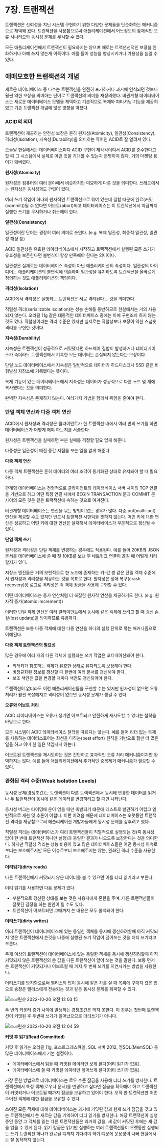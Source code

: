 # 7장. 트랜잭션

트랜잭션은 신뢰성을 지닌 시스템 구현하기 위한 다양한 문제들을 단순화하는 메커니즘으로 채택돼 왔다. 트랜잭션을 사용함으로써 애플리케이션에서 어느정도의 잠재적인 오류 시나리오와 동시성 문제를 무시할 수 있다.

모든 애플리케이션에서 트랜잭션이 필요하지는 않으며 때로는 트랙잰션적인 보장을 완화하거나 아예 쓰지 않는게 이득이다. 예를 들어 성능을 향상시키거나 가용성을 높일 수 있다.

## 애매모호한 트랜잭션의 개념

새로운 데이터베이스 중 다수는 트랜잭션을 완전히 포기하거나 과거에 인식되던 것보다 훨씬 약한 보장을 의미하는 단어로 트랜잭션의 의미를 재정의했다. 비관계형 데이터베이스는 새로운 데이터베이스 모델을 채택하고 기본적으로 복제와 파티셔닝 기능을 제공히였고 기존 트랜잭션 개념에 많은 영향을 미쳤다.

### ACID의 의미

트랜잭션이 제공하는 안전성 보장은 흔히 원자성(Atomicity), 일관성(Consistency), 격리성(Isolation), 지속성(Durability)을 의미하는 약어인 ACID로 잘 알려져 있다.

오늘날 현실에서는 데이터베이스마다 ACID 구현이 제각각이여서 ACID를 준수한다고 할 때 그 시스템에서 실제로 어떤 것을 기대할 수 있는지 분명하지 않다. 거의 마켓팅 용어가 돼버렸다.

**원자성(Atomicity)**

원자성은 컴퓨터의 여러 분야에서 비슷하지만 미묘하게 다른 것을 의미한다. 쓰레드에서는 원자성은 동시성과도 관련이 있다.

여러 쓰기 작업이 하나의 원자적인 트랜잭션으로 묶여 있는데 결함 때문에 완료(커밋(commit))될 수 없다면 어보트(abort)되고 데이터베이스는 이 트랜잭션에서 지금까지 실행한 쓰기를 무시하거나 취소해야 한다.

**일관성(Consistency)**

일관성이란 단어는 굉장히 여러 의미로 쓰인다. (e.g. 복제 일관성, 최종적 일관성, 일관성 해싱 등)

ACID 일관성은 유효한 데이터베이스에서 시작하고 트랙잭션에서 실행된 모든 쓰기가 유효성을 보존한다면 불변식이 항상 만족해야 한다는 의미이다. 

일관성은 실제로는 데이터베이스 속성이 아닌 애플리케이션의 속성이다. 일관성의 아이디어는 애플리케이션의 불변식에 의존하며 일관성을 유지하도록 트랜잭션을 올바르게 정의하는 것도 애플리케이션의 책임이다. 

**격리성(Isolation)**

ACID에서 격리성은 실행되는 트랜잭션은 서로 격리된다는 것을 의미한다.

직렬성 격리(serializable isolation)는 성능 손해를 동반하므로 현실에서는 거의 사용되지 않는다. 오라클 11g 같은 대중적인 데이터베이스 중에는 아예 구현조차 하지 않는 것도 있다. 직렬성이라는 격리 수준은 있지만 실제로는 직렬성보다 보장이 약한  스냅숏 격리를 구현한 것이다.

**지속성(Durability)**

지속성은 트랜잭션이 성공적으로 커밋됐다면 하드웨어 결함이 발생하거나 데이터베이스가 죽더라도 트랜잭션에서 기록한 모든 데이터는 손실되지 않는다는 보장이다.

단일 노드 데이터베이스에서 지속성은 일반적으로 데이터가 하드디스크나 SSD 같은 비휘발성 자장소에 기록됐다는 뜻이다.

복제 기능이 있는 데이터베이스에서 지속성은 데이터가 성공적으로 다른 노드 몇 개에 복사됐다는 것을 의미한다.

완벽한 지속성은 존재하지 않는다. 여러가지 기법을 함께서 위험을 줄여야 한다.
### 단일 객체 연산과 다중 객체 연산

ACID에서 원자성과 격리성은 클라이언트가 한 트랜잭션 내에서 여러 번의 쓰기를 하면 데이터베이스가 어떻게 해야 하는지를 서술한다.

원자성은 트랜잭션을 실패하면 부분 실패를 걱정할 필요 없게 해준다.

다중성은 일관성이 때진 중간 지점을 보는 일을 없게 해준다.

**다중 객체 연산**

다중 객체 트랜잭션은 흔히 데이터의 여러 조각이 동기화된 상태로 유지돼야 할 때 필요하다.

관계형 데이터베이스는 전형적으로 클라이언트와 데이터베이스 서버 사이의 TCP 연결을 기반으로 하고 어떤 특정 연결 내에서 BEGIN TRANSACTION 문과 COMMIT 문 사이의 모든 것은 같은 트랙잭션에 속하는 것으로 여겨진다.

비관계형 데이터베이스는 연산을 묶는 방법이 없는 경우가 많다. 다중 put(multi-put) 연산을 제공할 수도 있지만 반드시 트랜잭션 시맨틱을 뜻하지 않는다. 어떤 키에 대한 연산은 성공하고 어떤 키에 대한 연산은 실패해서 데이터베이스가 부분적으로 갱신될 수 있다.

**단일 객체 쓰기**

원자성과 격리성은 단일 객체를 변경하는 경우에도 적용된다. 예를 들어 20KB의 JSON 문서를 데이터베이스에 쓸 때 첫 10KB를 보낸 후 네트워크 연결이 끊길 때 어떻게 처리할지가 있다.

저장소 엔진들은 거의 보편적으로 한 노드에 존재하는 키-값 쌍 같은 단일 객체 수준에서 원자성과 격리성을 제공하는 것을 목표로 한다. 원자성은 장애 복구(crash recovery)용 로그로 격리성은 각 객체 잠금을 사용해 구현할 수 있다.

어떤 데이터베이스는 증가 연산처럼 더 복잡한 원자적 연산을 제공하기도 한다. (e.g. 원자적 증가(atomic imcrement))

이러한 단일 객체 연산은 여러 클라이언트에서 동시에 같은 객체에 쓰려고 할 때 갱신 손실(lost update)을 방지하므로 유용하다.

트랜잭션은 보통 다중 객체에 대한 다중 연산을 하나의 실행 단위로 묶는 매커니즘으로 이해된다.

**다중 객체 트랜잭션의 필요성**

많은 경우에 여러 개의 다른 객체에 실행되는 쓰기 작업은 코디네이션돼야 한다.

- 외래키가 참조하는 객체가 유효한 상태로 유지되도록 보장해야 한다.
- 비정규화된 정보를 갱신할 때 한번에 여러 문서를 갱신해야 한다.
- 보조 색인은 값을 변경할 때마다 색인도 갱신되어야 한다.

트랜잭션이 없더라도 이런 애플리케이션들을 구현할 수는 있지만 원자성이 없으면 오류 처리가 훨씬 복잡해지고 격리성이 없으면 동시성 문제가 생길 수 있다.

**오류와 어보트 처리**

ACID 데이터베이스는 오류가 생기면 어보트되고 안전하게 재시도할 수 있다는 철학을 바탕으로 한다.

모든 시스템이 ACID 데이터베이스 철학을 따르지는 않는다. 예를 들어 리더 없는 복제를 사용하는 데이터스토어는 최선을 다하는(best effort) 원칙을 기반으로 훨씬 더 많은 일을 하고 이미 한 일은 책임지지 않는다.

어보트된 트랜잭션을 재시도하는 것은 간단하고 효과적인 오류 처리 메커니즘이지만 완벽하지는 않다. 예를 들어 애플리케이션에서 추가적인 중복제거 매커니즘가 필요할 수 있다.
### 완화된 격리 수준(**Weak Isolation Levels)**

동시성 문제(경쟁조건)는 트랜잭션이 다른 트랙잭션에서 동시에 변경한 데이터를 읽거나 두 트랜잭션이 동시에 같은 데이터를 변경하려고 할 때만 나타난다.

동시성 버그는 타이밍에 운이 없을 때만 촉발되기 떄문에 테스트로 발견하기 어렵고 일반적으로 재현 및 추론이 어렵다. 이런 어려움 때문에 데이터베이스는 오랫동안 트랜잭션 격리를 제공함으로써 애플리케이션 개발자들에게 동시성 문제를 감추려고 했다.

직렬성 격리는 데이터베이스가 여러 트랜잭션들이 직렬적으로 실행되는 것(즉 동시성 없이 한 번에 트랜잭션 하나만 실행)과 동일한 결과가 나오도록 보장한다는 것을 의미한다. 하지만 직렬성 격리는 성능 비용이 있고 많은 데이터베이스들은 어떤 동시성 이슈로부터는 보호해주지만 모든 이슈로부터 보호해주지는 않는, 완화된 격리 수준을 사용한다.

**더티읽기(dirty reads)**

다른 트랜잭션에서 커밋되지 않은 데이터를 볼 수 있으면 이를 더티 읽기라고 부른다.

더티 읽기를 사용하면 다음 문제가 있다.

- 부분적으로 갱신된 상태를 보는 것은 사용자에게 혼란을 주며..다른 트랜잭션들이 잘못된 결정을 하는 원인이 될 수도 있다.
- 트랜잭션이 어보트되면 그때까지 쓴 내용은 모두 롤백돼야 한다.

**더티쓰기(dirty writes)**

여러 트랜잭션이 데이터베이스에 있는 동일한 객체를 동시에 갱신하려할때 아직 커밋되지 않은 트랜잭션에서 쓴것을 나중에 실행된 쓰기 작업이 덮어쓰는 것을 더티 쓰기라고 부른다.

두개 이상의 트랜잭션이 데이터베이스에 있는 동일한 객체를 동시에 갱신하려할때 아직 커밋되지 않은 트랜잭션의 쓴 값을 다른 트랜잭션이 덮어 쓰는 것을 말한다. 보통 먼저 쓴 트랜잭션이 커밋되거나 어보트될 때 까지 두 번째 쓰기를 지연시키는 방법을 사용한다.

더티쓰기를 방지함으로써 앨리스와 밥이 동시에 같은 차를 살 때 목록에 구매자 값은 밥으로 송장은 앨리스에게 전송되는 것과 같은 동시성 문제를 회피할 수 있다.

![스크린샷 2022-10-20 오전 12 03 15](https://user-images.githubusercontent.com/19777164/196729132-018d28af-5e9b-4057-8765-0debbbf14a03.png)

두 번의 카운터 증가 사이에 발생하는 경쟁조건은 막지 못한다. 이 경우는 첫번째 트랜잭션이 커밋된 후 두번째 쓰기가 일어났으므로 더티쓰기가 아니다.

![스크린샷 2022-10-20 오전 12 04 59](https://user-images.githubusercontent.com/19777164/196729544-a3df7c22-6898-41e1-af9b-a201c78c1492.png)

**커밋 후 읽기(Read Committed)**

커밋 후 읽기는 오라클 11g, 포스트그레스큐엘, SQL 서버 2012, 멤SQL(MemSQL) 등 많은 데이터베이스에서 기본 설정이다.

- 데이터베이스에서 읽을 때 커밋된 데이터만 보게 된다(더티 읽기가 없음).
- 데이터베이스에 쓸 때 커밋된 데이터만 덮어쓰게 된다(더티 쓰기가 없음).

가장 흔한 방법으로 데이터베이스는 로우 수준 잠금을 사용해 더티 쓰기를 방지한다. 트랜잭션에서 특정 객체(로우나 문서)를 변경하고 싶다면 잠금을 획득해야 하고 트랜잭션이 커밋되거나 어보트될 때까지 잠금을 보유하고 있어야 한다. 오직 한 트랜잭션만 어떤 주어진 객체에 대한 잠금을 보유할 수 있다.

쓰여진 모든 객체에 대해 데이터베이스는 과거에 커밋된 값과 현재 쓰기 잠금을 갖고 있는 트랜잭션에서 쓴 새로운 값을 기억하여 더티 읽기를 방지한다. 해당 트랜잭션이 실행 중인 동안 그 객체를 읽는 다른 트랜잭션들은 과거의 값을, 새 값이 커밋된 후에는 새 값을 읽을 수 있게 된다.  읽기 잠금은 읽기만 실행하는 여러 트랜잭션들이 오랫동안 실행되는 쓰기 트랜잭션 하나가 완료될 떄까지 기다려야 하기 떄문에 운용성이 나빠 현실에서는 잘 동작하지 않는다.
